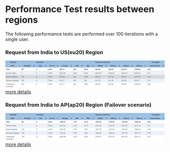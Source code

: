 # Performance Test results between regions

The following performance tests are performed over 100 iterations with a single user.

### Request from India to US(eu20) Region
![Accessing US Region ](images/us.png)
[more details](https://htmlpreview.github.io/?https://raw.githubusercontent.com/SAP-samples/cap-distributed-resiliency/SAP-HANA-Cloud/tutorial/11-Performance%20Test/us/index.html)
### Request from India to AP(ap20) Region (Failover scenario)
![Accessing AP Region ](images/ap.png)
[more details](https://htmlpreview.github.io/?https://github.com/SAP-samples/cap-distributed-resiliency/blob/SAP-HANA-Cloud/tutorial/11-Performance%20Test/ap/index.html)
